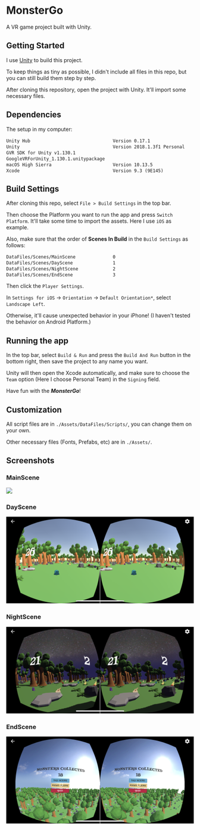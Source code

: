 # MonsterGo

A VR game project built with Unity.

## Getting Started

I use [Unity](https://unity3d.com) to build this project.

To keep things as tiny as possible, I didn't include all files in this repo, but you can still build them step by step.

After cloning this repository, open the project with Unity. It'll import some necessary files.

## Dependencies

The setup in my computer:

```
Unity Hub                               Version 0.17.1
Unity                                   Version 2018.1.3f1 Personal
GVR SDK for Unity v1.130.1              GoogleVRForUnity_1.130.1.unitypackage
macOS High Sierra                       Version 10.13.5
Xcode                                   Version 9.3 (9E145)
```

## Build Settings

After cloning this repo, select `File > Build Settings` in the top bar.

Then choose the Platform you want to run the app and press `Switch Platform`. It'll take some time to import the assets. Here I use `iOS` as example.

Also, make sure that the order of **Scenes In Build** in the `Build Settings` as follows:

```
DataFiles/Scenes/MainScene              0
DataFiles/Scenes/DayScene               1
DataFiles/Scenes/NightScene             2
DataFiles/Scenes/EndScene               3
```

Then click the `Player Settings`.

In `Settings for iOS` -> `Orientation` -> `Default Orientation*`, select `Landscape Left`.

Otherwise, it'll cause unexpected behavior in your iPhone! (I haven't tested the behavior on Android Platform.)

## Running the app

In the top bar, select `Build & Run` and press the `Build And Run` button in the bottom right, then save the project to any name you want.

Unity will then open the Xcode automatically, and make sure to choose the `Team` option (Here I choose Personal Team) in the `Signing` field.

Have fun with the ***MonsterGo***!

## Customization

All script files are in `./Assets/DataFiles/Scripts/`, you can change them on your own.

Other necessary files (Fonts, Prefabs, etc) are in `./Assets/`.

## Screenshots

### MainScene

![](Screenshots/MainScene.png)

### DayScene

![](Screenshots/DayScene.png)

### NightScene

![](Screenshots/NightScene.png)

### EndScene

![](Screenshots/EndScene.png)
